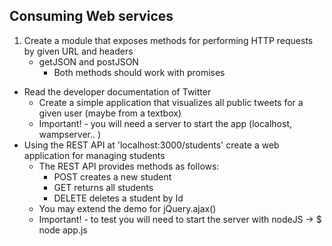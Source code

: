 ## Consuming Web services

1. Create a module that exposes methods for performing HTTP requests by given URL and headers
	 * getJSON and postJSON
		* Both methods should work with promises
* Read the developer documentation of Twitter
	* Create a simple application that visualizes all public tweets for a given user (maybe from a textbox)
	* Important! - you will need a server to start the app (localhost, wampserver.. )
* Using the REST API at 'localhost:3000/students' create a web application for managing students
	* The REST API provides methods as follows:
		* POST creates a new student
		* GET returns all students
		* DELETE deletes a student by Id
	* You may extend the demo for jQuery.ajax()
	* Important! - to test you will need to start the server with nodeJS -> $ node app.js